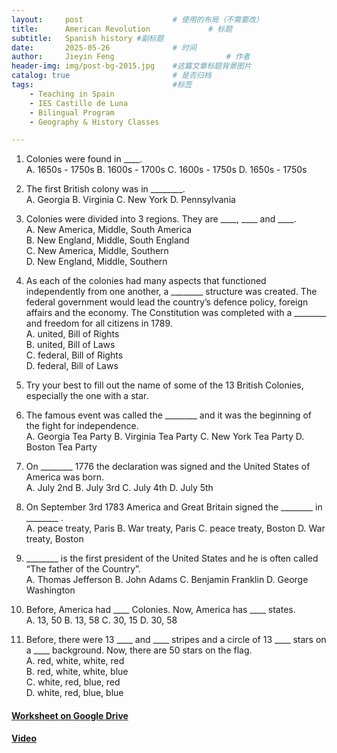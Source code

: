 ```yaml
---
layout:     post   				    # 使用的布局（不需要改）
title:      American Revolution				# 标题  
subtitle:   Spanish history #副标题
date:       2025-05-26 				# 时间
author:     Jieyin Feng 						# 作者 
header-img: img/post-bg-2015.jpg 	#这篇文章标题背景图片
catalog: true 						# 是否归档
tags:								#标签
    - Teaching in Spain 
    - IES Castillo de Luna
    - Bilingual Program
    - Geography & History Classes

---
```


1. Colonies were found in  ____.\
A. 1650s - 1750s        B. 1600s - 1700s        C. 1600s - 1750s        D. 1650s - 1750s

2. The first British colony was in ________.\
A. Georgia        B. Virginia       C.  New York        D. Pennsylvania

3. Colonies were divided into 3 regions. They are  ____, ____ and  ____.\
A. New America, Middle, South America    \
B. New England, Middle, South England       \
C. New America, Middle, Southern        \
D. New England, Middle, Southern

4. As each of the colonies had many aspects that functioned independently from one another, a ________ structure was created. The federal government would lead the country’s defence policy, foreign affairs and the economy. The Constitution was completed with a  ________ and freedom for all citizens in 1789.\
A. united, Bill of Rights \
B. united, Bill of Laws\
C. federal, Bill of Rights      \
D. federal, Bill of Laws        

5. Try your best to fill out the name of some of the 13 British Colonies, especially the one with a star.


6. The famous event was called the  ________ and it was the beginning of the fight for independence.\
A. Georgia Tea Party     B. Virginia Tea Party     C.  New York Tea Party      D. Boston Tea Party

7. On   ________ 1776 the declaration was signed and the United States of America was born.\
A. July 2nd            B. July 3rd             C.  July 4th              D. July 5th

8. On  September 3rd 1783 America and Great Britain signed the  ________  in  ________ .\
A. peace treaty, Paris     B. War treaty, Paris     C.  peace treaty, Boston      D. War treaty, Boston

9. ________  is the first president of the United States and he is often called “The father of the Country”.\
A. Thomas Jefferson     B. John Adams    C.  Benjamin Franklin      D. George Washington

10. Before, America had ____ Colonies. Now, America has ____ states.\
A. 13, 50          B. 13, 58          C. 30, 15          D. 30, 58

11. Before, there were 13  ____ and  ____  stripes and a circle of 13  ____ stars on a  ____ background. Now, there are 50 stars on the flag.\
A. red, white, white, red\
B. red, white, white, blue\
C. white, red, blue, red\
D. white, red, blue, blue

#### [Worksheet on Google Drive](https://docs.google.com/document/d/1DXXME0FMXi68GET3ZAXF_nVljQcH90z4/edit?usp=sharing&ouid=103086183032334531092&rtpof=true&sd=true)

#### [Video](https://www.youtube.com/watch?v=vd0fMpAIs1s)




